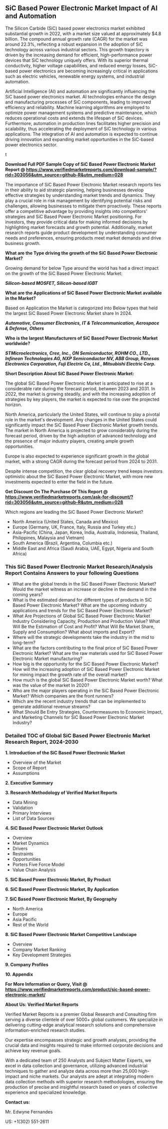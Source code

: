 <h2>SiC Based Power Electronic Market Impact of AI and Automation</h2><p>The Silicon Carbide (SiC) based power electronics market exhibited substantial growth in 2022, with a market size valued at approximately $4.8 billion. The compound annual growth rate (CAGR) for the market was around 22.3%, reflecting a robust expansion in the adoption of SiC technology across various industrial sectors. This growth trajectory is driven by the increasing demand for efficient, high-performance power devices that SiC technology uniquely offers. With its superior thermal conductivity, higher voltage capabilities, and reduced energy losses, SiC-based power electronics are becoming increasingly critical in applications such as electric vehicles, renewable energy systems, and industrial automation.</p><p>Artificial Intelligence (AI) and automation are significantly influencing the SiC based power electronics market. AI technologies enhance the design and manufacturing processes of SiC components, leading to improved efficiency and reliability. Machine learning algorithms are employed to optimize power management systems and predictive maintenance, which reduces operational costs and extends the lifespan of SiC devices. Furthermore, automation in production lines facilitates higher precision and scalability, thus accelerating the deployment of SiC technology in various applications. The integration of AI and automation is expected to continue driving innovation and expanding market opportunities in the SiC-based power electronics sector.</p>t</p><p id="" class=""><strong>Download Full PDF Sample Copy of SiC Based Power Electronic Market Report @ <a href="https://www.verifiedmarketreports.com/download-sample/?rid=303056&utm_source=github-R&utm_medium=028" target="_blank">https://www.verifiedmarketreports.com/download-sample/?rid=303056&utm_source=github-R&utm_medium=028</a></strong></p><p>The importance of&nbsp;SiC Based Power Electronic Market research reports lies in their ability to aid strategic planning, helping businesses develop effective strategies by understanding market trends and dynamics. They play a crucial role in risk management by identifying potential risks and challenges, allowing businesses to mitigate them proactively. These reports offer a competitive advantage by providing insights into competitors' strategies and SiC Based Power Electronic Market positioning. For investors, they provide critical data for making informed decisions by highlighting market forecasts and growth potential. Additionally, market research reports guide product development by understanding consumer needs and preferences, ensuring products meet market demands and drive business growth.</p><p><strong>What are the&nbsp;Type driving the growth of the SiC Based Power Electronic Market?</strong></p><p id="" class="">Growing demand for below Type around the world has had a direct impact on the growth of the SiC Based Power Electronic Market:</p><em><strong>Silicon-based MOSFET, Silicon-based IGBT</strong></em></p><strong>What are the&nbsp;Applications&nbsp;of SiC Based Power Electronic Market available in the Market?</strong></p><p id="" class="">Based on Application the Market is categorized into Below types that held the largest SiC Based Power Electronic Market share In 2024.</p><em><strong>Automotive, Consumer Electronics, IT & Telecommunication, Aerospace & Defense, Others</strong></em></p><strong>Who is the largest Manufacturers of SiC Based Power Electronic Market worldwide?</strong></p><p><em><strong>STMicroelectronics, Cree, Inc., ON Semiconductor, ROHM CO., LTD., Infineon Technologies AG, NXP Semiconductor NV, ABB Group, Renesas Electronics Corporation, Fuji Electric Co, Ltd., Mitsubishi Electric Corp.</strong></em></p><p id="" class=""><strong>Short Description About SiC Based Power Electronic Market:</strong></p><p>The global SiC Based Power Electronic Market is anticipated to rise at a considerable rate during the forecast period, between 2023 and 2031. In 2022, the market is growing steadily, and with the increasing adoption of strategies by key players, the market is expected to rise over the projected horizon.</p><p>North America, particularly the United States, will continue to play a pivotal role in the market's development. Any changes in the United States could significantly impact the SiC Based Power Electronic Market growth trends. The market in North America is projected to grow considerably during the forecast period, driven by the high adoption of advanced technology and the presence of major industry players, creating ample growth opportunities.</p><p>Europe is also expected to experience significant growth in the global market, with a strong CAGR during the forecast period from 2024 to 2031.</p><p>Despite intense competition, the clear global recovery trend keeps investors optimistic about the SiC Based Power Electronic Market, with more new investments expected to enter the field in the future.</p><p id="" class=""><strong>Get Discount On The Purchase Of This Report @ <a href="https://www.verifiedmarketreports.com/ask-for-discount/?rid=303056&utm_source=github-R&utm_medium=028" target="_blank">https://www.verifiedmarketreports.com/ask-for-discount/?rid=303056&utm_source=github-R&utm_medium=028</a></strong></p>Which regions are leading the SiC Based Power Electronic Market?</p><ul><li>North America (United States, Canada and Mexico)</li><li>Europe (Germany, UK, France, Italy, Russia and Turkey etc.)</li><li>Asia-Pacific (China, Japan, Korea, India, Australia, Indonesia, Thailand, Philippines, Malaysia and Vietnam)</li><li>South America (Brazil, Argentina, Columbia etc.)</li><li>Middle East and Africa (Saudi Arabia, UAE, Egypt, Nigeria and South Africa)</li></ul><h3 id="" class="">This SiC Based Power Electronic Market Research/Analysis Report Contains Answers to your following Questions</h3><ul><li>What are the global trends in the SiC Based Power Electronic Market? Would the market witness an increase or decline in the demand in the coming years?</li><li>What is the estimated demand for different types of products in SiC Based Power Electronic Market? What are the upcoming industry applications and trends for the SiC Based Power Electronic Market?</li><li>What Are Projections of Global SiC Based Power Electronic Market Industry Considering Capacity, Production and Production Value? What Will Be the Estimation of Cost and Profit? What Will Be Market Share, Supply and Consumption? What about imports and Export?</li><li>Where will the strategic developments take the industry in the mid to long-term?</li><li>What are the factors contributing to the final price of SiC Based Power Electronic Market? What are the raw materials used for SiC Based Power Electronic Market manufacturing?</li><li>How big is the opportunity for the SiC Based Power Electronic Market? How will the increasing adoption of SiC Based Power Electronic Market for mining impact the growth rate of the overall market?</li><li>How much is the global SiC Based Power Electronic Market worth? What was the value of the market In 2020?</li><li>Who are the major players operating in the SiC Based Power Electronic Market? Which companies are the front runners?</li><li>Which are the recent industry trends that can be implemented to generate additional revenue streams?</li><li>What Should Be Entry Strategies, Countermeasures to Economic Impact, and Marketing Channels for SiC Based Power Electronic Market Industry?</li></ul><h3 id="" class="">Detailed TOC of Global SiC Based Power Electronic Market Research Report, 2024-2030</h3><p id="" class=""><strong>1. Introduction of the SiC Based Power Electronic Market</strong></p><ul><li>Overview of the Market</li><li>Scope of Report</li><li>Assumptions</li></ul><p id="" class=""><strong>2. Executive Summary</strong></p><p id="" class=""><strong>3. Research Methodology of Verified Market Reports</strong></p><ul><li>Data Mining</li><li>Validation</li><li>Primary Interviews</li><li>List of Data Sources</li></ul><p id="" class=""><strong>4. SiC Based Power Electronic Market Outlook</strong></p><ul><li>Overview</li><li>Market Dynamics</li><li>Drivers</li><li>Restraints</li><li>Opportunities</li><li>Porters Five Force Model</li><li>Value Chain Analysis</li></ul><p id="" class=""><strong>5. SiC Based Power Electronic Market, By Product</strong></p><p id="" class=""><strong>6. SiC Based Power Electronic Market, By Application</strong></p><p id="" class=""><strong>7. SiC Based Power Electronic Market, By Geography</strong></p><ul><li>North America</li><li>Europe</li><li>Asia Pacific</li><li>Rest of the World</li></ul><p id="" class=""><strong>8. SiC Based Power Electronic Market Competitive Landscape</strong></p><ul><li>Overview</li><li>Company Market Ranking</li><li>Key Development Strategies</li></ul><p id="" class=""><strong>9. Company Profiles</strong></p><p id="" class=""><strong>10. Appendix</strong></p><p id="" class=""><strong>For More Information or Query, Visit @ <a href="https://www.verifiedmarketreports.com/product/sic-based-power-electronic-market/" target="_blank">https://www.verifiedmarketreports.com/product/sic-based-power-electronic-market/</a></strong></p><p id="" class=""><strong>About Us: Verified Market Reports</strong></p><p id="" class="">Verified Market Reports is a premier Global Research and Consulting firm serving a diverse clientele of over 5000+ global customers. We specialize in delivering cutting-edge analytical research solutions and comprehensive information-enriched research studies.</p><p id="" class="">Our expertise encompasses strategic and growth analyses, providing the crucial data and insights required to make informed corporate decisions and achieve key revenue goals.</p><p id="" class="">With a dedicated team of 250 Analysts and Subject Matter Experts, we excel in data collection and governance, utilizing advanced industrial techniques to gather and analyze data across more than 25,000 high-impact and niche markets. Our analysts are adept at integrating modern data collection methods with superior research methodologies, ensuring the production of precise and insightful research based on years of collective experience and specialized knowledge.</p><p id="" class=""><strong>Contact us:</strong></p><p id="" class="">Mr. Edwyne Fernandes</p><p id="" class="">US: +1(302) 551-2611</p>